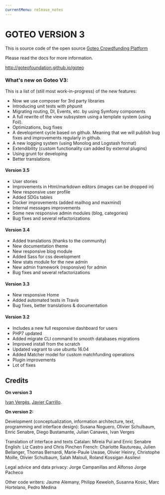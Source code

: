 ```yaml
---
currentMenu: release_notes
---
```

GOTEO VERSION 3
===============

This is source code of the open source [Goteo Crowdfunding Platform](http://goteo.org)

Please read the docs for more information.

http://goteofoundation.github.io/goteo

### What's new on Goteo V3:

This is a list of (still most work-in-progress) of the new features:

- Now we use composer for 3rd party libraries
- Introducing unit tests with phpunit
- Migrating routing, DI, Events, etc. by using Symfony components
- A full rewrite of the view subsystem using a template system (using Foil).
- Optimizations, bug fixes
- A development cycle based on github. Meaning that we will publish bug fixes and improvements regularly in github.
- A new logging system (using Monolog and Logstash format)
- Extendibility (custom functionality can added by external plugins)
- Using grunt for developing
- Better translations

#### Version 3.5

- User stories
- Improvements in Html/markdown editors (images can be dropped in)
- New responsive user profile
- Added SDGs tables
- Docker improvements (added mailhog and maxmind)
- Internal messages improvements
- Some new responsive admin modules (blog, categories)
- Bug fixes and several refactorizations

#### Version 3.4

- Added translations (thanks to the community)
- New documentation theme
- New responsive blog module
- Added Sass for css development
- New stats module for the new admin
- New admin framework (responsive) for admin
- Bug fixes and several refactorizations

#### Version 3.3

- New responsive Home
- Added automated tests in Travis
- Bug fixes, better translations & documentation

#### Version 3.2

- Includes a new full responsive dashboard for users
- PHP7 updated
- Added migrate CLI command to smooth databases migrations
- Improved install from the scratch
- Updated vagrant to use ubuntu 16.04
- Added Matcher model for custom matchfunding operations
- Plugin improvements
- Lot of fixes

## Credits

**On version 3**

[Ivan Vergés](http://github.com/microstudi), [Javier Carrillo](https://github.com/javicarrillo).

**On version 2:**

Development (conceptualization, information architecture, text, programming and interface design): Susana Noguero, Olivier Schulbaum, Enric Senabre, Diego Bustamante, Julian Canaves, Ivan Verges

Translation of interface and texts Catalan: Mireia Pui and Enric Senabre English: Liz Castro and Chris Pinchen French: Charlotte Rautureau, Julien Bellanger, Thomas Bernardi, Marie-Paule Uwase, Olivier Heinry, Christophe Moille, Olivier Schulbaum, Salah Malouli, Roland Kossigan Assilevi

Legal advice and data privacy: Jorge Campanillas and Alfonso Jorge Pacheco

Other code writers: Jaume Alemany, Philipp Keweloh, Susanna Kosic, Marc Hortelano, Pedro Medina

